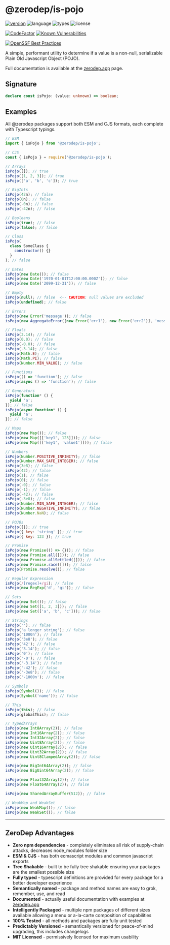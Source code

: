 # @zerodep/is-pojo

[![version](https://img.shields.io/npm/v/@zerodep/is-pojo?style=flat-square&color=blue)](https://www.npmjs.com/package/@zerodep/is-pojo)
![language](https://img.shields.io/badge/typescript-100%25-blue?style=flat-square)
![types](https://img.shields.io/badge/types-included-blue?style=flat-square)
![license](https://img.shields.io/github/license/cdepage/zerodep?color=blue&style=flat-square)

[![CodeFactor](https://www.codefactor.io/repository/github/cdepage/zerodep/badge)](https://www.codefactor.io/repository/github/cdepage/zerodep)
[![Known Vulnerabilities](https://snyk.io/test/github/cdepage/zerodep/badge.svg)](https://snyk.io/test/github/cdepage/zerodep)

[![OpenSSF Best Practices](https://www.bestpractices.dev/projects/9225/badge)](https://www.bestpractices.dev/projects/9225)

A simple, performant utility to determine if a value is a non-null, serializable Plain Old Javascript Object (POJO).

Full documentation is available at the [zerodep.app](http://zerodep.app/#/is/pojo) page.

## Signature

```typescript
declare const isPojo: (value: unknown) => boolean;
```

## Examples

All @zerodep packages support both ESM and CJS formats, each complete with Typescript typings.

```javascript
// ESM
import { isPojo } from '@zerodep/is-pojo';

// CJS
const { isPojo } = require('@zerodep/is-pojo');
```

```javascript
// Arrays
isPojo([]); // true
isPojo([1, 2, 3]); // true
isPojo(['a', 'b', 'c']); // true

// BigInts
isPojo(42n); // false
isPojo(0n); // false
isPojo(-0n); // false
isPojo(-42n); // false

// Booleans
isPojo(true); // false
isPojo(false); // false

// Class
isPojo(
  class SomeClass {
    constructor() {}
  }
); // false

// Dates
isPojo(new Date()); // false
isPojo(new Date('1970-01-01T12:00:00.000Z')); // false
isPojo(new Date('2099-12-31')); // false

// Empty
isPojo(null); // false  <-- CAUTION: null values are excluded
isPojo(undefined); // false

// Errors
isPojo(new Error('message')); // false
isPojo(new AggregateError([new Error('err1'), new Error('err2')], 'message')); // false

// Floats
isPojo(3.14); // false
isPojo(0.0); // false
isPojo(-0.0); // false
isPojo(-3.14); // false
isPojo(Math.E); // false
isPojo(Math.PI); // false
isPojo(Number.MIN_VALUE); // false

// Functions
isPojo(() => 'function'); // false
isPojo(async () => 'function'); // false

// Generators
isPojo(function* () {
  yield 'a';
}); // false
isPojo(async function* () {
  yield 'a';
}); // false

// Maps
isPojo(new Map()); // false
isPojo(new Map([['key1', 123]])); // false
isPojo(new Map([['key1', 'value1']])); // false

// Numbers
isPojo(Number.POSITIVE_INFINITY); // false
isPojo(Number.MAX_SAFE_INTEGER); // false
isPojo(3e8); // false
isPojo(42); // false
isPojo(1); // false
isPojo(0); // false
isPojo(-0); // false
isPojo(-1); // false
isPojo(-42); // false
isPojo(-3e8); // false
isPojo(Number.MIN_SAFE_INTEGER); // false
isPojo(Number.NEGATIVE_INFINITY); // false
isPojo(Number.NaN); // false

// POJOs
isPojo({}); // true
isPojo({ key: 'string' }); // true
isPojo({ key: 123 }); // true

// Promise
isPojo(new Promise(() => {})); // false
isPojo(new Promise.all([])); // false
isPojo(new Promise.allSettled([])); // false
isPojo(new Promise.race([])); // false
isPojo(Promise.resolve()); // false

// Regular Expression
isPojo(/[regex]+/gi); // false
isPojo(new RegExp('d', 'gi')); // false

// Sets
isPojo(new Set()); // false
isPojo(new Set([1, 2, 3])); // false
isPojo(new Set(['a', 'b', 'c'])); // false

// Strings
isPojo(''); // false
isPojo('a longer string'); // false
isPojo('1000n'); // false
isPojo('3e8'); // false
isPojo('42'); // false
isPojo('3.14'); // false
isPojo('0'); // false
isPojo('-0'); // false
isPojo('-3.14'); // false
isPojo('-42'); // false
isPojo('-3e8'); // false
isPojo('-1000n'); // false

// Symbols
isPojo(Symbol()); // false
isPojo(Symbol('name')); // false

// This
isPojo(this); // false
isPojo(globalThis); // false

// TypedArrays
isPojo(new Int8Array(2)); // false
isPojo(new Int16Array(2)); // false
isPojo(new Int32Array(2)); // false
isPojo(new Uint8Array(2)); // false
isPojo(new Uint16Array(2)); // false
isPojo(new Uint32Array(2)); // false
isPojo(new Uint8ClampedArray(2)); // false

isPojo(new BigInt64Array(2)); // false
isPojo(new BigUint64Array(2)); // false

isPojo(new Float32Array(2)); // false
isPojo(new Float64Array(2)); // false

isPojo(new SharedArrayBuffer(512)); // false

// WeakMap and WeakSet
isPojo(new WeakMap()); // false
isPojo(new WeakSet()); // false
```

---

## ZeroDep Advantages

- **Zero npm dependencies** - completely eliminates all risk of supply-chain attacks, decreases node_modules folder size
- **ESM & CJS** - has both ecmascript modules and common javascript exports
- **Tree Shakable** - built to be fully tree shakable ensuring your packages are the smallest possible size
- **Fully typed** - typescript definitions are provided for every package for a better developer experience
- **Semantically named** - package and method names are easy to grok, remember, use, and read
- **Documented** - actually useful documentation with examples at [zerodep.app](https://zerodep.app)
- **Intelligently Packaged** - multiple npm packages of different sizes available allowing a menu or a-la-carte composition of capabilities
- **100% Tested** - all methods and packages are fully unit tested
- **Predictably Versioned** - semantically versioned for peace-of-mind upgrading, this includes changelogs
- **MIT Licensed** - permissively licensed for maximum usability
